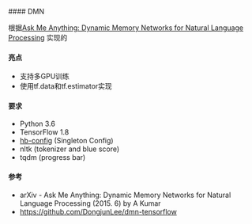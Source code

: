 ​#### DMN

根据[Ask Me Anything: Dynamic Memory Networks for Natural Language Processing](https://arxiv.org/pdf/1506.07285.pdf) 实现的

#### 亮点

+ 支持多GPU训练
+ 使用tf.data和tf.estimator实现

#### 要求

- Python 3.6
- TensorFlow 1.8
- [hb-config](https://github.com/hb-research/hb-config) (Singleton Config)
- nltk (tokenizer and blue score)
- tqdm (progress bar)
#### 参考
+ arXiv - Ask Me Anything: Dynamic Memory Networks for Natural Language Processing (2015. 6) by A Kumar
+ https://github.com/DongjunLee/dmn-tensorflow
